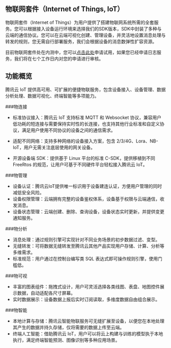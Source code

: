 ## 物联网套件（Internet of Things, IoT）

物联网套件（Internet of Things）为用户提供了搭建物联网系统所需的全套服务。您可以根据接入设备运行环境来选择我们的SDK版本，SDK中封装了多种与云端的通信协议。您可以在云端可视化创建、管理设备，并灵活地设置消息处理与转发的规则，您无需自行部署服务，我们会根据设备的消息数弹性扩容资源。

目前物联网套件处在内测中，您可以[点击此处](https://cloud.tencent.com/act/apply/IoT_beta)申请试用，如果您已经申请日志服务，我们将在七个工作日内对您的申请进行审核。

## 功能概览

腾讯云 IoT 提供高可用、可扩展的便捷物联服务，包含设备接入、设备管理、数据分析处理、数据可视化、终端智能等多项能力。

###物连接

- 标准协议接入：腾讯云 IoT 支持标准 MQTT 和 Websocket 协议，兼容用户低功耗的短连接与需要保持实时性的长连接，也支持其他行业标准和自定义协议，满足用户使用不同协议的设备之间的通信需求。

- 适配不同网络：支持多种网络的设备接入方案，包含 2/3/4G、Lora、NB-IoT，用户无需关注底层使用的网关设备。

- 开源设备端 SDK：提供基于 Linux 平台的标准 C-SDK，提供移植到不同 FreeRtos 的规范，让用户可基于不同硬件平台轻松接入腾讯云 IoT。

###物管理

- 设备认证：腾讯云IoT提供唯一标识用于设备建连认证，方便用户管理的同时减低安全风险。
- 设备权限管理：云端拥有完整的设备鉴权体系，设备基于权限与云端通信，收发消息。
- 设备状态管理：云端创建、删除、查询设备，设备状态实时更新，并提供变更通知服务。

###物分析

- 消息处理：通过规则引擎可实现针对不同业务场景的初步数据过滤、变型。
- 无缝转发：可将数据无缝转发至腾讯云其他产品实现用户存储、计算、分析等多维需求。
- 标准规范：用户通过在控制台编写类 SQL 表达式即可操作规则引擎，使用门槛低。

###物可视

- 丰富的图表组件：拖拽式设计，用户可灵活选择各类线图、表盘、地图控件展示数据，自动适配各尺寸屏幕。
- 实时数据展示：设备数据上报后实时订阅读取，多维度数据自由组合展示。

###物智能

- 本地计算与存储：腾讯云智能物联服务可无缝扩展至设备，以便您在本地处理其产生的数据并持久存储，仅将需要的数据上传至云端。
- 终端人工智能：借助腾讯云 IoT，用户可以将云上构建与训练的模型执于本地执行，满足终端智能预测、图像识别等多种应用场景。
